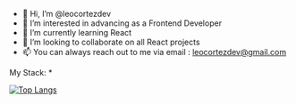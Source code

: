 - 👋 Hi, I’m @leocortezdev
- 👀 I’m interested in advancing as a Frontend Developer
- 🌱 I’m currently learning React
- 💞️ I’m looking to collaborate on all React projects
- 📫 You can always reach out to me via email : leocortezdev@gmail.com

<!---
leocortezdev/leocortezdev is a ✨ special ✨ repository because its `README.md` (this file) appears on your GitHub profile.
You can click the Preview link to take a look at your changes.
--->

My Stack:
* 

[![Top Langs](https://github-readme-stats.vercel.app/api/top-langs/?username=leocortezdev)](https://github.com/anuraghazra/github-readme-stats)
